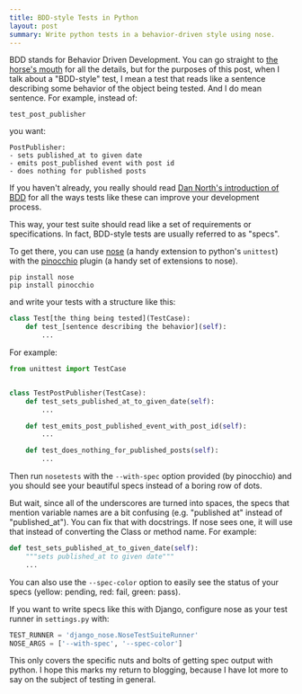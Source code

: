 ```yaml
---
title: BDD-style Tests in Python
layout: post
summary: Write python tests in a behavior-driven style using nose.
---
```


BDD stands for Behavior Driven Development. You can go straight to
[the horse's mouth](http://dannorth.net/introducing-bdd/) for all the details,
but for the purposes of this post, when I talk about a "BDD-style" test, I
mean a test that reads like a sentence describing some behavior of the object
being tested. And I do mean sentence. For example, instead of:

~~~
test_post_publisher
~~~

you want:

~~~
PostPublisher:
- sets published_at to given date
- emits post_published event with post id
- does nothing for published posts
~~~

If you haven't already, you really should read
[Dan North's introduction of BDD](http://dannorth.net/introducing-bdd/) for all
the ways tests like these can improve your development process.

This way, your test suite should read like a set of requirements or
specifications. In fact, BDD-style tests are usually referred to as "specs".

To get there, you can use [nose](https://nose.readthedocs.org/en/latest/) (a
handy extension to python's `unittest`) with the
[pinocchio](http://darcs.idyll.org/~t/projects/pinocchio/doc/) plugin (a handy
set of extensions to nose).

~~~
pip install nose
pip install pinocchio
~~~

and write your tests with a structure like this:

~~~ python
class Test[the thing being tested](TestCase):
    def test_[sentence describing the behavior](self):
        ...
~~~

For example:

~~~ python
from unittest import TestCase


class TestPostPublisher(TestCase):
    def test_sets_published_at_to_given_date(self):
        ...

    def test_emits_post_published_event_with_post_id(self):
        ...

    def test_does_nothing_for_published_posts(self):
        ...
~~~

Then run `nosetests` with the `--with-spec` option provided (by pinocchio) and
you should see your beautiful specs instead of a boring row of dots.

But wait, since all of the underscores are turned into spaces, the specs that
mention variable names are a bit confusing (e.g. "published at" instead of
"published_at"). You can fix that with docstrings.  If nose sees one, it will
use that instead of converting the Class or method name. For example:

~~~ python
def test_sets_published_at_to_given_date(self):
    """sets published_at to given date"""
    ...
~~~

You can also use the `--spec-color` option to easily see the status of your
specs (yellow: pending, red: fail, green: pass).

If you want to write specs like this with Django, configure nose as your
test runner in `settings.py` with:

~~~ python
TEST_RUNNER = 'django_nose.NoseTestSuiteRunner'
NOSE_ARGS = ['--with-spec', '--spec-color']
~~~

This only covers the specific nuts and bolts of getting spec output with
python. I hope this marks my return to blogging, because I have lot more to say
on the subject of testing in general.
